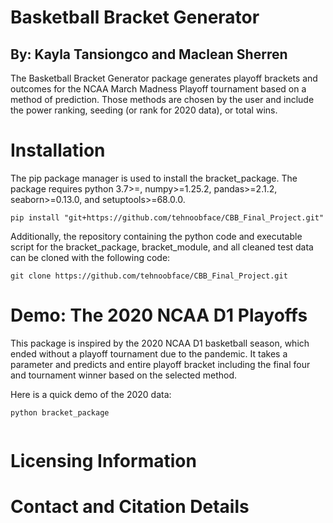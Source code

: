 # Basketball Bracket Generator
## By: Kayla Tansiongco and Maclean Sherren

The Basketball Bracket Generator package generates playoff brackets and outcomes for the NCAA March Madness Playoff tournament based on a method of prediction. Those methods are chosen by the user and include the power ranking, seeding (or rank for 2020 data), or total wins.

# Installation

The pip package manager is used to install the bracket_package. The package requires python 3.7>=, numpy>=1.25.2, 
pandas>=2.1.2, seaborn>=0.13.0, and setuptools>=68.0.0.

```console
pip install "git+https://github.com/tehnoobface/CBB_Final_Project.git"
```

Additionally, the repository containing the python code and executable script for the bracket_package, bracket_module, and all cleaned test data can be cloned with the following code:

```console
git clone https://github.com/tehnoobface/CBB_Final_Project.git
```

# Demo: The 2020 NCAA D1 Playoffs

This package is inspired by the 2020 NCAA D1 basketball season, which ended without a playoff tournament due to the pandemic. It takes a parameter and predicts and entire playoff bracket including the final four and tournament winner based on the selected method.

Here is a quick demo of the 2020 data:
```console
python bracket_package


```

# Licensing Information


# Contact and Citation Details